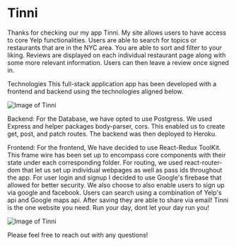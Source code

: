 # Tinni

Thanks for checking our my app Tinni. My site allows users to have access to core Yelp functionalities. Users are able to search for topics or restaurants that are in the NYC area. You are able to sort and filter to your liking. Reviews are displayed on each individual restaurant page along with some more relevant information. Users can then leave a review once signed in.

Technologies This full-stack application app has been developed with a frontend and backend using the technologies aligned below.

![Image of Tinni](https://i.ibb.co/tHbvZ72/Screen-Shot-2020-09-28-at-6-14-20-PM.png)



Backend: For the Database, we have opted to use Postgress. We used Express and helper packages body-parser, cors. This enabled us to create get, post, and patch routes. The backend was then deployed to Heroku.



Frontend: For the frontend, We have decided to use React-Redux ToolKit. This frame wire has been set up to encompass core components with their state under each corresponding folder. For routing, we used react-router-dom that let us set up individual webpages as well as pass ids throughout the app. For user login and signup I decided to use Google's firebase that allowed for better security. We also choose to also enable users to sign up via google and facebook. Users can search using a combination of Yelp's api and Google maps api. After saving they are able to share via email! Tinni is the one website you need. Run your day, dont let your day run you!

![Image of Tinni](https://i.ibb.co/jz7zztW/Screen-Shot-2020-09-28-at-6-24-09-PM.png)



Please feel free to reach out with any questions!
